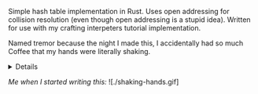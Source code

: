 Simple hash table implementation in Rust. Uses open addressing for collision resolution (even though open addressing is a stupid idea). Written for use with my crafting interpeters tutorial implementation. 

Named tremor because the night I made this, I accidentally had so much Coffee that my hands were literally shaking.
<details>
	What happened is I ran out of coffee filters and decided to just make coffee without one and hope it would be fine. When I drank it I started tweaking instantly. It was so bad I had a hard time typing and even focusing on what I was doing lmao
</details>

*Me when I started writing this:*
![./shaking-hands.gif]